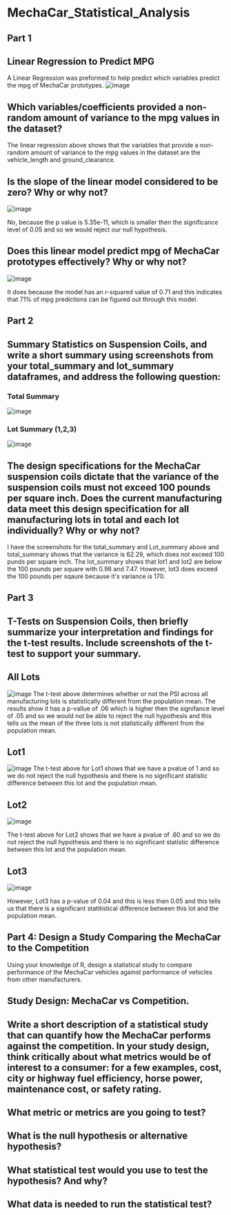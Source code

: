 
# MechaCar_Statistical_Analysis
## Part 1
## Linear Regression to Predict MPG
A Linear Regression was preformed to help predict which variables predict the mpg of MechaCar prototypes.
![image](https://user-images.githubusercontent.com/110268006/216786435-d2981445-3a01-4c91-9eeb-d94c96222b4d.png)

## Which variables/coefficients provided a non-random amount of variance to the mpg values in the dataset?
The linear regression above shows that the variables that provide a non-random amount of variance to the mpg values in the dataset are the vehicle_length and ground_clearance. 

## Is the slope of the linear model considered to be zero? Why or why not?
![image](https://user-images.githubusercontent.com/110268006/216786906-f3d3cebb-c729-496a-bb23-37d3bf809897.png)

No, because the p value is 5.35e-11, which is smaller then the significance level of 0.05 and so we would reject our null hypothesis. 

## Does this linear model predict mpg of MechaCar prototypes effectively? Why or why not?
![image](https://user-images.githubusercontent.com/110268006/216787069-b46ab7b2-5d18-417b-9bc0-bd992d9d84ab.png)

It does because the model has an r-squared value of 0.71 and this indicates that 71% of mpg predictions can be figured out through this model. 

## Part 2

 ## Summary Statistics on Suspension Coils, and write a short summary using screenshots from your total_summary and lot_summary dataframes, and address the following question:
### Total Summary
![image](https://user-images.githubusercontent.com/110268006/216787524-1178886c-a9f2-477f-ba54-b33a1e89c7a2.png)

### Lot Summary (1,2,3)

![image](https://user-images.githubusercontent.com/110268006/216788046-f2d4b690-af12-44d0-b1a0-cf6d35148e34.png)

## The design specifications for the MechaCar suspension coils dictate that the variance of the suspension coils must not exceed 100 pounds per square inch. Does the current manufacturing data meet this design specification for all manufacturing lots in total and each lot individually? Why or why not?

I have the screenshots for the total_summary and Lot_summary above and total_summary shows that the variance is 62.29, which does not exceed 100 punds per square inch. The lot_summary shows that lot1 and lot2 are below the 100 pounds per square with 0.98 and 7.47. However, lot3 does exceed the 100 pounds per sqaure because it's variance is 170.

## Part 3

## T-Tests on Suspension Coils, then briefly summarize your interpretation and findings for the t-test results. Include screenshots of the t-test to support your summary.
## All Lots
![image](https://user-images.githubusercontent.com/110268006/216788255-8bf6a27a-c15e-4e20-92ec-7556dbed057a.png)
The t-test above determines whether or not the PSI across all manufacturing lots is statistically different from the population mean. 
The results show it has a p-vallue of .06 which is higher then the signifance level of .05 and so we would not be able to reject the null hypothesis and this tells us the mean of the three lots is not statistically different from the population mean. 

## Lot1
![image](https://user-images.githubusercontent.com/110268006/216788171-1e0aded6-ff13-439e-bbb9-c8e3d858f813.png)
The t-test above for Lot1 shows that we have a pvalue of 1 and so we do not reject the null hypothesis and there is no significant statistic difference between this lot and the population mean.

## Lot2
![image](https://user-images.githubusercontent.com/110268006/216788191-16ccb163-5d65-47f2-a0af-1d2319a095fd.png)

The t-test above for Lot2 shows that we have a pvalue of .60 and so we do not reject the null hypothesis and there is no significant statistic difference between this lot and the population mean.

## Lot3
![image](https://user-images.githubusercontent.com/110268006/216788217-c6e5c180-b351-4d52-90ed-cb4a499dfabc.png)

However, Lot3 has a p-value of 0.04 and this is less then 0.05 and this tells us that there is a significant statitistical difference between this lot and the population mean. 

## Part 4: Design a Study Comparing the MechaCar to the Competition
Using your knowledge of R, design a statistical study to compare performance of the MechaCar vehicles against performance of vehicles from other manufacturers.

## Study Design: MechaCar vs Competition.

## Write a short description of a statistical study that can quantify how the MechaCar performs against the competition. In your study design, think critically about what metrics would be of interest to a consumer: for a few examples, cost, city or highway fuel efficiency, horse power, maintenance cost, or safety rating.

## What metric or metrics are you going to test?

## What is the null hypothesis or alternative hypothesis?

## What statistical test would you use to test the hypothesis? And why?

## What data is needed to run the statistical test?



